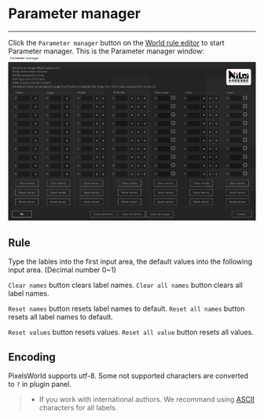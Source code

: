 # Parameter manager
-------
Click the `Parameter manager` button on the [World rule editor](ScriptWindow.md) to start Parameter manager. This is the Parameter manager window: 
![Parameter manager](PM_Review.png)


## Rule

Type the lables into the first input area, the default values into the following input area. (Decimal number 0~1)


`Clear names` button clears label names.
`Clear all names` button clears all label names. 

`Reset names` button resets label names to default.
`Reset all names` button resets all label names to default.

`Reset values` button resets values.
`Reset all value` button resets all values. 

## Encoding

PixelsWorld supports utf-8. Some not supported characters are converted to `?` in plugin panel. 

> - If you work with international authors. We recommand using <span style="color:rgb(255,0,0)">[ASCII](https://zh.wikipedia.org/wiki/ASCII)</span> characters for all labels. 


<br>
<br>
<br>
<br>
<br>
<br>